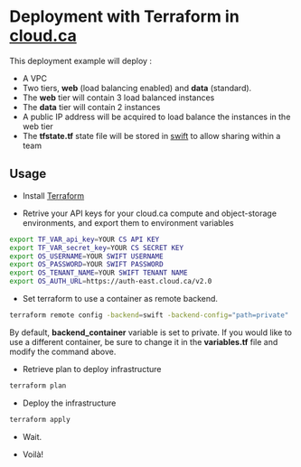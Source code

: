 # Deployment with Terraform in [cloud.ca](https://cloud.ca)
This deployment example will deploy :

* A VPC
* Two tiers, __web__ (load balancing enabled) and __data__ (standard).
* The __web__ tier will contain 3 load balanced instances
* The __data__ tier will contain 2 instances
* A public IP address will be acquired to load balance the instances in the web tier
* The __tfstate\.tf__ state file will be stored in [swift](http://docs.openstack.org/developer/swift/) to allow sharing within a team

## Usage

* Install [Terraform](https://www.terraform.io/intro/getting-started/install.html)

* Retrive your API keys for your cloud.ca compute and object-storage environments, and export them to environment variables

```bash
export TF_VAR_api_key=YOUR CS API KEY
export TF_VAR_secret_key=YOUR CS SECRET KEY
export OS_USERNAME=YOUR SWIFT USERNAME
export OS_PASSWORD=YOUR SWIFT PASSWORD
export OS_TENANT_NAME=YOUR SWIFT TENANT NAME
export OS_AUTH_URL=https://auth-east.cloud.ca/v2.0
```

* Set terraform to use a container as remote backend. 

```bash
terraform remote config -backend=swift -backend-config="path=private"
```
By default, __backend_container__ variable is set to private. If you would like to use a different container, be sure to change it in the __variables.tf__ file and modify the command above.

* Retrieve plan to deploy infrastructure

```bash
terraform plan
```

* Deploy the infrastructure

```bash
terraform apply
```

* Wait.

* Voilà!